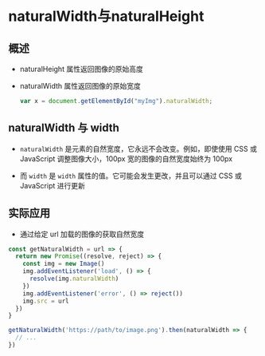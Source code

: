 # naturalWidth与naturalHeight

## 概述

  + naturalHeight 属性返回图像的原始高度

  + naturalWidth 属性返回图像的原始宽度

    ```js
    var x = document.getElementById("myImg").naturalWidth;
    ```

## naturalWidth 与 width

  + `naturalWidth` 是元素的自然宽度，它永远不会改变。例如，即使使用 CSS 或 JavaScript 调整图像大小，100px 宽的图像的自然宽度始终为 100px

  + 而 `width` 是 `width` 属性的值。它可能会发生更改，并且可以通过 CSS 或 JavaScript 进行更新

## 实际应用

  + 通过给定 url 加载的图像的获取自然宽度

  ```js
  const getNaturalWidth = url => {
    return new Promise((resolve, reject) => {
      const img = new Image()
      img.addEventListener('load', () => {
        resolve(img.naturalWidth)
      })
      img.addEventListener('error', () => reject())
      img.src = url
    })
  }

  getNaturalWidth('https://path/to/image.png').then(naturalWidth => {
    // ...
  })
  ```
